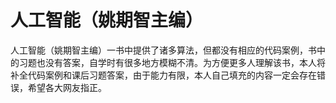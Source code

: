 # 人工智能（姚期智主编）
人工智能（姚期智主编）一书中提供了诸多算法，但都没有相应的代码案例，书中的习题也没有答案，自学时有很多地方模糊不清。为方便更多人理解该书，本人将补全代码案例和课后习题答案，由于能力有限，本人自己填充的内容一定会存在错误，希望各大网友指正。
